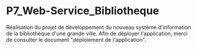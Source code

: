 # P7_Web-Service_Bibliotheque
Réalisation du projet de développement du nouveau système d'information de la bibliothèque d'une grande ville.
Afin de déployer l'application, merci de consulter le document "déploiement de l'application".



